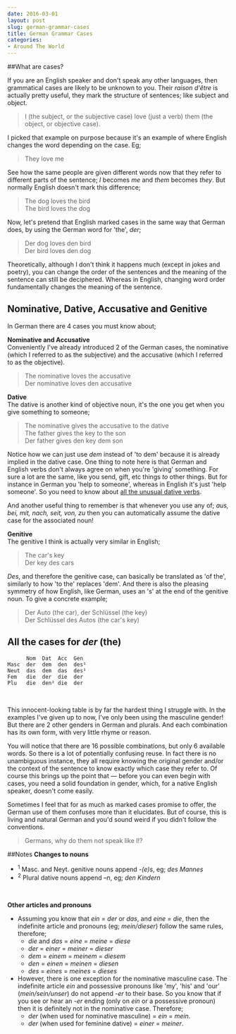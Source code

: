 ```yaml
---
date: 2016-03-01
layout: post
slug: german-grammar-cases
title: German Grammar Cases
categories:
- Around The World
---
```


##What are cases?

If you are an English speaker and don't speak any other languages, then grammatical cases are likely to be unknown to you.
Their *raison d'être* is actually pretty useful, they mark the structure of sentences; like subject and object.

> I (the subject, or the subjective case) love (just a verb) them (the object, or objective case).

I picked that example on purpose because it's an example of where English changes the word depending on the case. Eg;

> They love me

See how the same people are given different words now that they refer to different parts of the sentence; *I* becomes
*me* and *them* becomes *they*. But normally English doesn't mark this difference;

> The dog loves the bird    
> The bird loves the dog

Now, let's pretend that English marked cases in the same way that German does, by using the German word for 'the', *der*;

> Der dog loves den bird    
> Der bird loves den dog

Theoretically, although I don't think it happens much (except in jokes and poetry), you can change the order of the sentences and
the meaning of the sentence can still be deciphered. Whereas in English, changing word order fundamentally changes the
meaning of the sentence.

## Nominative, Dative, Accusative and Genitive

In German there are 4 cases you must know about;

**Nominative and Accusative**    
Conveniently I've already introduced 2 of the German cases, the nominative (which I referred to as the subjective) and the
accusative (which I referred to as the objective).

> The nominative loves the accusative    
> Der nominative loves den accusative

**Dative**    
The dative is another kind of objective noun, it's the one you get when you give something to someone;

> The nominative gives the accusative to the dative    
> The father gives the key to the son    
> Der father gives den key dem son

Notice how we can just use *dem* instead of 'to dem' because it is already implied in the dative case. One thing to note
here is that German and English verbs don't always agree on when you're 'giving' something. For sure a lot are the same,
like you send, gift, etc things *to* other things. But for instance in German you 'help to someone', whereas in English
it's just 'help someone'. So you need to know about [all the unusual dative verbs](http://germanforenglishspeakers.com/reference/dative-verbs/).

And another useful thing to remember is that whenever you use any of; *aus, bei, mit, nach, seit, von, zu* then you
can automatically assume the dative case for the associated noun!

**Genitive**    
The genitive I think is actually very similar in English;

> The car's key    
> Der key des cars

*Des*, and therefore the genitive case, can basically be translated as 'of the', similarly to how 'to the' replaces
'dem'. And there is also the pleasing symmetry of how English, like German, uses an 's' at the end of the genitive noun.
To give a concrete example;

> Der Auto (the car), der Schlüssel (the key)    
> Der Schlüssel des Autos (the car's key)


## All the cases for *der* (the)
```
      Nom  Dat  Acc  Gen
Masc  der  dem  den  des¹
Neut  das  dem  das  des¹
Fem   die  der  die  der
Plu   die  den² die  der
```
<br>

This innocent-looking table is by far the hardest thing I struggle with. In the examples I've given up to now, I've only
been using the masculine gender! But there are 2 other genders in German and plurals. And each combination has its own
form, with very little rhyme or reason.

You will notice that there are 16 possible combinations, but only 6 available words. So there is a lot of potentially
confusing reuse. In fact there is no unambiguous instance, they all require knowing the original gender and/or the context of the
sentence to know exactly which case they refer to. Of course this brings up the point that — before you can even begin with cases,
you need a solid foundation in gender, which, for a native English speaker, doesn't come easily.

Sometimes I feel that for as much as marked cases promise to offer, the German use of them confuses more than it elucidates.
But of course, this is living and natural German and you'd sound weird if you didn't follow the conventions.

> Germans, why do them not speak like I!?

##Notes
**Changes to nouns**    

  * <sup>1</sup> Masc. and Neyt. genitive nouns append *-(e)s*, eg; *des Mannes*
  * <sup>2</sup> Plural dative nouns append *–n*, eg; *den Kindern*

<br>

**Other articles and pronouns**    

  * Assuming you know that *ein* = *der* or *das*, and *eine* = *die*, then the indefinite article and pronouns (eg; *mein/dieser*)
    follow the same rules, therefore;
    * *die* and *das* = *eine* = *meine* = *diese*
    * *der* = *einer* = *meiner* = *dieser*
    * *dem* = *einem* = *meinem* = *diesem*
    * *den* = *einen* = *meinen* = *diesen*
    * *des* = *eines* = *meines* = *dieses*
  * However, there is one exception for the nominative masculine case. The indefinite article *ein* and possessive pronouns
    like 'my', 'his' and 'our' (*mein/sein/unser*) do not append *-er* to their base. So you know that if you see or
    hear an *-er* ending (only on *ein* or a possessive pronoun) then it is definitely not in the nominative case. Therefore;
      * *der* (when used for nominative masculine) = *ein* = *mein*.
      * *der* (when used for feminine dative) = *einer* = *meiner*.
